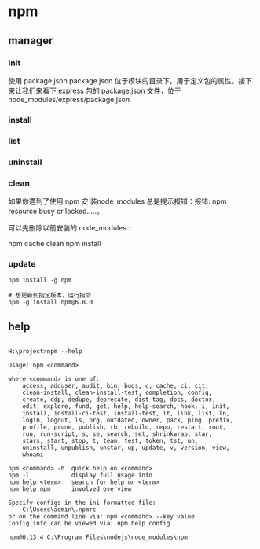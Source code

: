 # npm

## manager

### init

使用 package.json
package.json 位于模块的目录下，用于定义包的属性。接下来让我们来看下 express 包的 package.json 文件，位于 node_modules/express/package.json

### install


### list

### uninstall

### clean

如果你遇到了使用 npm 安 装node_modules 总是提示报错：报错: npm resource busy or locked.....。

可以先删除以前安装的 node_modules :

npm cache clean
npm install

### update
```
npm install -g npm

# 想更新到指定版本，运行指令
npm -g install npm@6.8.0
```

## help
```

H:\project>npm --help

Usage: npm <command>

where <command> is one of:
    access, adduser, audit, bin, bugs, c, cache, ci, cit,       
    clean-install, clean-install-test, completion, config,      
    create, ddp, dedupe, deprecate, dist-tag, docs, doctor,     
    edit, explore, fund, get, help, help-search, hook, i, init,
    install, install-ci-test, install-test, it, link, list, ln,
    login, logout, ls, org, outdated, owner, pack, ping, prefix,
    profile, prune, publish, rb, rebuild, repo, restart, root,
    run, run-script, s, se, search, set, shrinkwrap, star,
    stars, start, stop, t, team, test, token, tst, un,
    uninstall, unpublish, unstar, up, update, v, version, view,
    whoami

npm <command> -h  quick help on <command>
npm -l            display full usage info
npm help <term>   search for help on <term>
npm help npm      involved overview

Specify configs in the ini-formatted file:
    C:\Users\admin\.npmrc
or on the command line via: npm <command> --key value
Config info can be viewed via: npm help config

npm@6.13.4 C:\Program Files\nodejs\node_modules\npm
```
